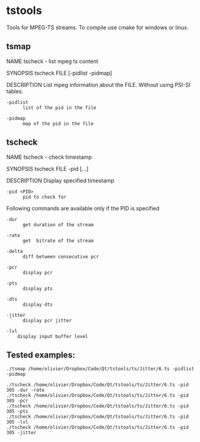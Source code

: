 # tstools
Tools for MPEG-TS streams.
To compile use cmake for windows or linux.

## tsmap
NAME
    tscheck - list mpeg ts content

SYNOPSIS
    tscheck FILE [-pidlist -pidmap]

DESCRIPTION
    List mpeg information about the FILE. Without using PSI-SI tables.

    -pidlist
          list of the pid in the file

    -pidmap
          map of the pid in the file

## tscheck
NAME
   tscheck - check timestamp

SYNOPSIS
   tscheck FILE -pid <PID> [...]

DESCRIPTION
   Display specified timestamp

    -pid <PID>
          pid to check for

   Following commands are available only if the PID is specified

    -dur
          get duration of the stream

    -rate
          get  bitrate of the stream

    -delta
          diff between consecutive pcr

    -pcr
          display pcr

    -pts
          display pts

    -dts
          display dts

    -jitter
          display pcr jitter

    -lvl
        display input buffer level

## Tested examples:
    ./tsmap /home/olivier/Dropbox/Code/Qt/tstools/ts/Jitter/6.ts -pidlist -pidmap

    ./tscheck /home/olivier/Dropbox/Code/Qt/tstools/ts/Jitter/6.ts -pid 305 -dur -rate
    ./tscheck /home/olivier/Dropbox/Code/Qt/tstools/ts/Jitter/6.ts -pid 305 -pcr
    ./tscheck /home/olivier/Dropbox/Code/Qt/tstools/ts/Jitter/6.ts -pid 305 -pts
    ./tscheck /home/olivier/Dropbox/Code/Qt/tstools/ts/Jitter/6.ts -pid 305 -lvl
    ./tscheck /home/olivier/Dropbox/Code/Qt/tstools/ts/Jitter/6.ts -pid 305 -jitter
